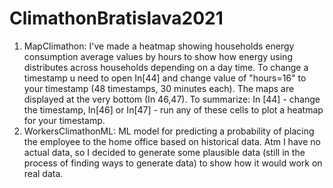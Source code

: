 # ClimathonBratislava2021
1) MapClimathon:
I've made a heatmap showing households energy consumption average values by hours to show how energy using distributes across households depending on a day time. To change a timestamp u need to open In[44] and change value of "hours=16" to your timestamp (48 timestamps, 30 minutes each). The maps are displayed at the very bottom (In 46,47). To summarize: In [44] - change the timestamp, In[46] or In[47] - run any of these cells to plot a heatmap for your timestamp.
2) WorkersClimathonML:
ML model for predicting a probability of placing the employee to the home office based on historical data. Atm I have no actual data, so I decided to generate some plausible data (still in the process of finding ways to generate data) to show how it would work on real data.
